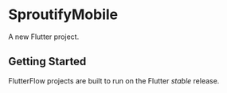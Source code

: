 # SproutifyMobile

A new Flutter project.

## Getting Started

FlutterFlow projects are built to run on the Flutter _stable_ release.
